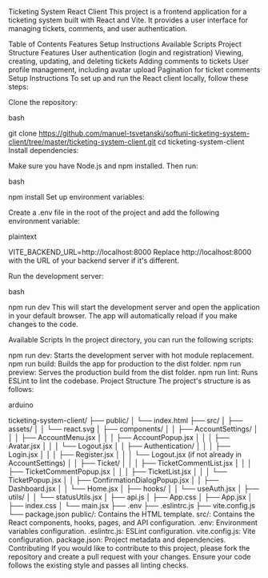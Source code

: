 Ticketing System React Client
This project is a frontend application for a ticketing system built with React and Vite. It provides a user interface for managing tickets, comments, and user authentication.

Table of Contents
Features
Setup Instructions
Available Scripts
Project Structure
Features
User authentication (login and registration)
Viewing, creating, updating, and deleting tickets
Adding comments to tickets
User profile management, including avatar upload
Pagination for ticket comments
Setup Instructions
To set up and run the React client locally, follow these steps:

Clone the repository:

bash
 
git clone https://github.com/manuel-tsvetanski/softuni-ticketing-system-client/tree/master/ticketing-system-client.git
cd ticketing-system-client
Install dependencies:

Make sure you have Node.js and npm installed. Then run:

bash
 
npm install
Set up environment variables:

Create a .env file in the root of the project and add the following environment variable:

plaintext
 
VITE_BACKEND_URL=http://localhost:8000
Replace http://localhost:8000 with the URL of your backend server if it's different.

Run the development server:

bash
 
npm run dev
This will start the development server and open the application in your default browser. The app will automatically reload if you make changes to the code.

Available Scripts
In the project directory, you can run the following scripts:

npm run dev: Starts the development server with hot module replacement.
npm run build: Builds the app for production to the dist folder.
npm run preview: Serves the production build from the dist folder.
npm run lint: Runs ESLint to lint the codebase.
Project Structure
The project's structure is as follows:

arduino
 
ticketing-system-client/
├── public/
│   └── index.html
├── src/
│   ├── assets/
│   │   └── react.svg
│   ├── components/
│   │   ├── AccountSettings/
│   │   │   ├── AccountMenu.jsx
│   │   │   ├── AccountPopup.jsx
│   │   │   ├── Avatar.jsx
│   │   │   └── Logout.jsx
│   │   ├── Authentication/
│   │   │   ├── Login.jsx
│   │   │   ├── Register.jsx
│   │   │   └── Logout.jsx (if not already in AccountSettings)
│   │   ├── Ticket/
│   │   │   ├── TicketCommentList.jsx
│   │   │   ├── TicketCommentPopup.jsx
│   │   │   ├── TicketList.jsx
│   │   │   └── TicketPopup.jsx
│   │   ├── ConfirmationDialogPopup.jsx
│   │   ├── Dashboard.jsx
│   │   └── Home.jsx
│   ├── hooks/
│   │   └── useAuth.jsx
│   ├── utils/
│   │   └── statusUtils.jsx
│   ├── api.js
│   ├── App.css
│   ├── App.jsx
│   ├── index.css
│   └── main.jsx
├── .env
├── .eslintrc.js
├── vite.config.js
└── package.json
public/: Contains the HTML template.
src/: Contains the React components, hooks, pages, and API configuration.
.env: Environment variables configuration.
.eslintrc.js: ESLint configuration.
vite.config.js: Vite configuration.
package.json: Project metadata and dependencies.
Contributing
If you would like to contribute to this project, please fork the repository and create a pull request with your changes. Ensure your code follows the existing style and passes all linting checks.
